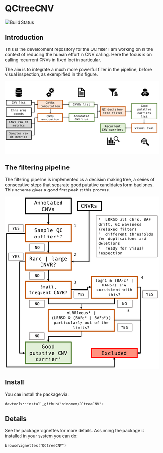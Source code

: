 # QCtreeCNV

![Build Status](https://travis-ci.com/SinomeM/QCtreeCNV.svg?branch=master)

## Introduction

This is the development repository for the QC filter I am working
on in the context of reducing the human effort in CNV calling. Here
the focus is on calling recurrent CNVs in fixed loci in particular.

The aim is to integrate a much more powerful filter in the pipeline,
before visual inspection, as exemplified in this figure.

![CNVpipeline](./vignettes/CNVpipeline.png)

## The filtering pipeline

The filtering pipeline is implemented as a decision making tree, a series of
consecutive steps that separate good putative candidates form bad ones.
This scheme gives a good first peek at this process.

![QCtree](./vignettes/QCtree.png)

## Install

You can install the package via:

```
devtools::install_github("sinomem/QCtreeCNV")
```

## Details

See the package vignettes for more details. Assuming the package is installed
in your system you can do:

```
browseVignettes("QCtreeCNV")
```
